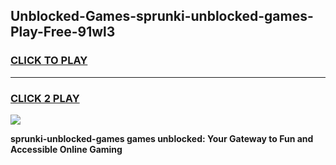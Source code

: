 
## Unblocked-Games-sprunki-unblocked-games-Play-Free-91wl3
<h3>
<a href="https://premium76.site?title=sprunki-unblocked-games&ref=17A">CLICK TO PLAY</a></h3>
<hr>

<h3>
<a href="https://premium76.site?title=sprunki-unblocked-games&ref=17A">CLICK 2 PLAY</a>
  
</h3>

<a href="https://premium76.site?title=sprunki-unblocked-games&ref=17A"><img src="https://clearcache.store/games.png"></a>


**sprunki-unblocked-games games unblocked: Your Gateway to Fun and Accessible Online Gaming**
